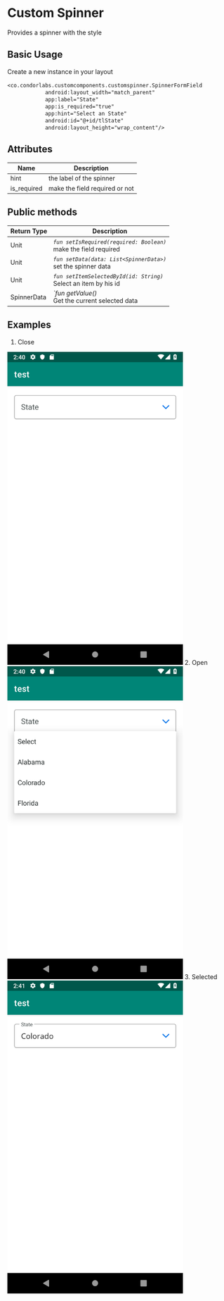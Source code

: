 
# Custom Spinner

Provides a spinner with the style

## Basic Usage

Create a new instance in your layout

```
<co.condorlabs.customcomponents.customspinner.SpinnerFormField
            android:layout_width="match_parent"
            app:label="State"
            app:is_required="true"
            app:hint="Select an State"
            android:id="@+id/tlState"
            android:layout_height="wrap_content"/>
```

## Attributes

| Name | Description  |
| -| - |
|  hint  | the label of the spinner  |
|  is_required  | make the field required or not |

## Public methods
| Return Type | Description |
| -| - |
|  Unit | *`fun setIsRequired(required: Boolean)`* <br> make the field required|
|  Unit | *`fun setData(data: List<SpinnerData>)`* <br> set the spinner data|
|  Unit | *`fun setItemSelectedById(id: String)`* <br> Select an item by his id|
|  SpinnerData | *`fun getValue()* <br> Get the current selected data|

## Examples
1. Close <br>
<img src="/Images/custom_spinner_closed.png" width="400" heigth="400"/>
2. Open <br>
<img src="/Images/custom_spinner_open.png" width="400" heigth="400"/>
3. Selected <br>
<img src="/Images/custom_spinner_selected.png" width="400" heigth="400"/>

